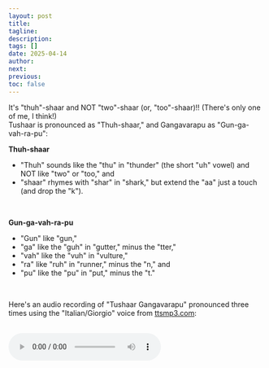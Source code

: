 ```yaml
---
layout: post
title:
tagline:
description:
tags: []
date: 2025-04-14
author:
next:
previous:
toc: false
---
```


<style>
audio {}
</style>

It's "thuh"-shaar and NOT "two"-shaar (or, "too"-shaar)!! (There's only one of me, I
think!) <br/>
Tushaar is pronounced as "Thuh-shaar," and Gangavarapu as "Gun-ga-vah-ra-pu":

<b>Thuh-shaar</b>

<p>
<ul>
    <li> "Thuh" sounds like the "thu" in "thunder" (the short "uh" vowel) and NOT like "two" or "too," and </li>
    <li> "shaar" rhymes with "shar" in "shark," but extend the "aa" just a touch (and drop the "k"). </li>
</ul>
</p>
<br/>

<b>Gun-ga-vah-ra-pu</b>

<p>
<ul>
    <li> "Gun" like "gun," </li>
    <li> "ga" like the "guh" in "gutter," minus the "tter," </li>
    <li> "vah" like the "vuh" in "vulture," </li>
    <li> "ra" like "ruh" in "runner," minus the "n," and </li>
    <li> "pu" like the "pu" in "put," minus the "t." </li>
</ul>
</p>

<br/>
<p>
Here's an audio recording of "Tushaar Gangavarapu" pronounced three times using the
"Italian/Giorgio" voice from <a href="https://ttsmp3.com">ttsmp3.com</a>:
</p>
<br/>

<audio controls>
<source src="files/name-pronunciation.mp3" type="audio/mpeg" />
    [[Your browser does not support the audio element.]]
</audio>
